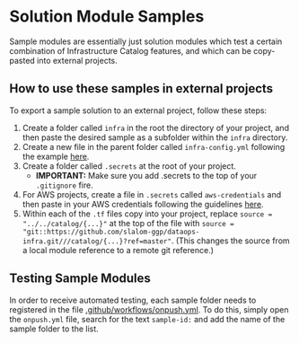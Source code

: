 # Solution Module Samples

Sample modules are essentially just solution modules which test a certain combination of Infrastructure Catalog features, and which can be copy-pasted into external projects.

## How to use these samples in external projects

To export a sample solution to an external project, follow these steps:

1. Create a folder called `infra` in the root the directory of your project, and then paste the desired sample as a subfolder within the `infra` directory.
2. Create a new file in the parent folder called `infra-config.yml` following the example [here](infra-config.yml).
3. Create a folder called `.secrets` at the root of your project.
    * **IMPORTANT:** Make sure you add .secrets to the top of your `.gitignore` fire.
4. For AWS projects, create a file in `.secrets` called `aws-credentials` and then paste in your AWS credentials following the guidelines [here](https://docs.aws.amazon.com/cli/latest/userguide/cli-configure-files.html).
5. Within each of the `.tf` files copy into your project, replace `source = "../../catalog/{...}"` at the top of the file with `source = "git::https://github.com/slalom-ggp/dataops-infra.git///catalog/{...}?ref=master"`. (This changes the source from a local module reference to a remote git reference.)

## Testing Sample Modules

In order to receive automated testing, each sample folder needs to registered in the file [.github/workflows/onpush.yml](.github/../../.github/workflows/terraform-ci-cd.yml). To do this, simply open the `onpush.yml` file, search for the text `sample-id:` and add the name of the sample folder to the list.
